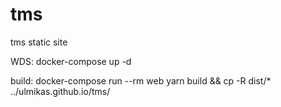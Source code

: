 # tms
tms static site

WDS: docker-compose up -d

build: docker-compose run --rm web yarn build && cp -R dist/* ../ulmikas.github.io/tms/